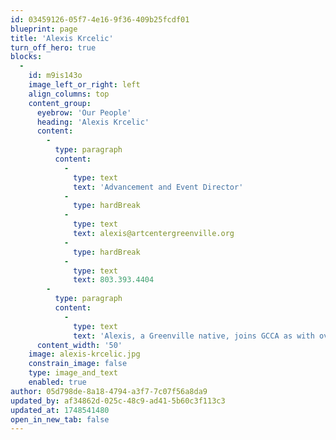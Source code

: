 ```yaml
---
id: 03459126-05f7-4e16-9f36-409b25fcdf01
blueprint: page
title: 'Alexis Krcelic'
turn_off_hero: true
blocks:
  -
    id: m9is143o
    image_left_or_right: left
    align_columns: top
    content_group:
      eyebrow: 'Our People'
      heading: 'Alexis Krcelic'
      content:
        -
          type: paragraph
          content:
            -
              type: text
              text: 'Advancement and Event Director'
            -
              type: hardBreak
            -
              type: text
              text: alexis@artcentergreenville.org
            -
              type: hardBreak
            -
              type: text
              text: 803.393.4404
        -
          type: paragraph
          content:
            -
              type: text
              text: 'Alexis, a Greenville native, joins GCCA as with over 10 years of experience in nonprofit work. With degrees in Business Administration and Global Studies from The University of South Carolina Honors College, Alexis is thrilled to be joining the team as Development & Events Coordinator. She previously worked at Premier Arts Collective and has a strong passion for helping artists and empowering organizations to use art as a means to heal and change lives. She previously owned a bakery in West Greenville called basta. and is excited to call The Village home again.'
      content_width: '50'
    image: alexis-krcelic.jpg
    constrain_image: false
    type: image_and_text
    enabled: true
author: 05d798de-8a18-4794-a3f7-7c07f56a8da9
updated_by: af34862d-025c-48c9-ad41-5b60c3f113c3
updated_at: 1748541480
open_in_new_tab: false
---
```

